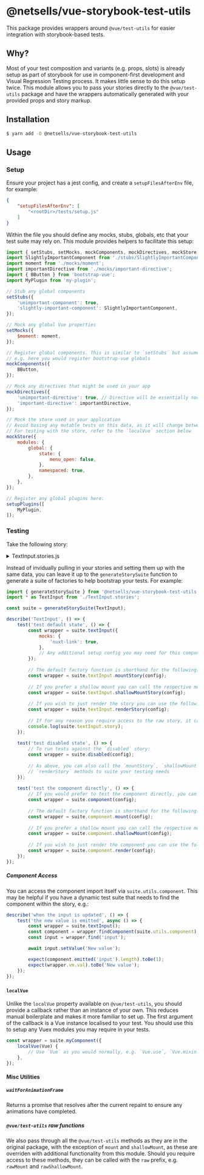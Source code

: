 # @netsells/vue-storybook-test-utils

This package provides wrappers around `@vue/test-utils` for easier integration with storybook-based tests.

## Why?

Most of your test composition and variants (e.g. props, slots) is already setup as part of storybook for use in component-first development and Visual Regression Testing process. It makes little sense to do this setup twice. This module allows you to pass your stories directly to the `@vue/test-utils` package and have the wrappers automatically generated with your provided props and story markup.

## Installation

```sh
$ yarn add -D @netsells/vue-storybook-test-utils
``` 

## Usage

### Setup

Ensure your project has a jest config, and create a `setupFilesAfterEnv` file, for example:

```json
{
    "setupFilesAfterEnv": [
        "<rootDir>/tests/setup.js"
    ]
}
```

Within the file you should define any mocks, stubs, globals, etc that your test suite may rely on. This module provides helpers to facilitate this setup:

```js
import { setStubs, setMocks, mockComponents, mockDirectives, mockStore, setupPlugins } from '@netsells/vue-storybook-test-utils';
import SlightlyImportantComponent from './stubs/SlightlyImportantComponent';
import moment from './mocks/moment';
import importantDirective from './mocks/important-directive';
import { BButton } from 'bootstrap-vue';
import MyPlugin from 'my-plugin';

// Stub any global components
setStubs({
    'unimportant-component': true,
    'slightly-important-component': SlightlyImportantComponent,
});

// Mock any global Vue properties
setMocks({
    $moment: moment,
});

// Register global components. This is similar to `setStubs` but assumes fully functional components
// e.g. here you would register bootstrap-vue globals
mockComponents({
    BButton,
});

// Mock any directives that might be used in your app
mockDirectives({
    'unimportant-directive': true, // Directive will be essentially noop'd to prevent errors
    'important-directive': importantDirective,
});

// Mock the store used in your application
// Avoid basing any mutable tests on this data, as it will change between your tests and create dirty data
// For testing with the store, refer to the `localVue` section below
mockStore({
    modules: {
        global: {
            state: {
                menu_open: false,
            },
            namespaced: true,
        },
    },
});

// Register any global plugins here:
setupPlugins([
    MyPlugin,
]);
```

### Testing

Take the following story:

<details>
<summary>TextInput.stories.js</summary>
  
```js
import TextInput from './TextInput';

export default {
    component: TextInput,

    argTypes: {
        disabled: {
            control: 'boolean',
        },
    },

    args: {
        label: 'My Input',
    },
};

export const textInput = (args = {}, { argTypes = {} }) => ({
    props: Object.keys({ ...args, ...argTypes }),

    components: { TextInput },

    template: `
        <text-input v-bind="$props" />
    `,
});

export const disabled = textInput.bind({});
disabled.args = {
    disabled: true,
};
```

</details>

Instead of invidually pulling in your stories and setting them up with the same data, you can leave it up to the `generateStorySuite` function to generate a suite of factories to help bootstrap your tests. For example:

```js
import { generateStorySuite } from '@netsells/vue-storybook-test-utils';
import * as TextInput from './TextInput.stories';

const suite = generateStorySuite(TextInput);

describe('TextInput', () => {
    test('test default state', () => {
        const wrapper = suite.textInput({
            mocks: {
                'nuxt-link': true,
            },
            // Any additional setup config you may need for this component
        });
        
        // The default factory function is shorthand for the following:
        const wrapper = suite.textInput.mountStory(config);
        
        // If you prefer a shallow mount you can call the respective method:
        const wrapper = suite.textInput.shallowMountStory(config);
        
        // If you wish to just render the story you can use the following:
        const wrapper = suite.textInput.renderStory(config);
        
        // If for any reason you require access to the raw story, it can be accessed via the `story` property:
        console.log(suite.textInput.story);
    });
    
    test('test disabled state', () => {
        // To run tests against the `disabled` story:
        const wrapper = suite.disabled(config);
        
        // As above, you can also call the `mountStory`, `shallowMount` and 
        // `renderStory` methods to suite your testing needs
    });
    
    test('test the component directly', () => {
        // If you would prefer to test the component directly, you can do so using the following:
        const wrapper = suite.component(config);
        
        // The default factory function is shorthand for the following:
        const wrapper = suite.component.mount(config);
        
        // If you prefer a shallow mount you can call the respective method:
        const wrapper = suite.component.shallowMount(config);
        
        // If you wish to just render the component you can use the following:
        const wrapper = suite.component.render(config);
    });
});
```

##### Component Access

You can access the component import itself via `suite.utils.component`. This may be helpful if you have a dynamic test suite that needs to find the component within the story, e.g.:

```js
describe('when the input is updated', () => {
    test('the new value is emitted', async () => {
        const wrapper = suite.textInput();
        const component = wrapper.findComponent(suite.utils.component);
        const input = wrapper.find('input');

        await input.setValue('New value');

        expect(component.emitted('input').length).toBe(1);
        expect(wrapper.vm.val).toBe('New value');
    });
});
```

##### 

#### `localVue`

Unlike the `localVue` property available on `@vue/test-utils`, you should provide a callback rather than an instance of your own. This reduces manual boilerplate and makes it more familiar to set up. The first argument of the callback is a Vue instance localised to your test. You should use this to setup any Vuex modules you may require in your tests.

```js
const wrapper = suite.myComponent({
    localVue(Vue) {
        // Use `Vue` as you would normally, e.g. `Vue.use`, `Vue.mixin`
    },
});

```

#### Misc Utilities

##### `waitForAnimationFrame`

Returns a promise that resolves after the current repaint to ensure any animations have completed.

##### `@vue/test-utils` raw functions

We also pass through all the `@vue/test-utils` methods as they are in the original package, with the exception of `mount` and `shallowMount`, as these are overriden with additional functionality from this module. Should you require access to these methods, they can be called with the `raw` prefix, e.g. `rawMount` and `rawShallowMount`.
